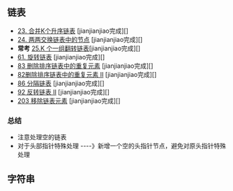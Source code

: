 ## 链表

- [23. 合并K个升序链表](https://leetcode-cn.com/problems/merge-k-sorted-lists/)    [jianjianjiao完成][]
- [24. 两两交换链表中的节点](https://leetcode-cn.com/problems/swap-nodes-in-pairs/) [jianjianjiao完成][]
- **常考** [25.K 个一组翻转链表](https://leetcode-cn.com/problems/reverse-nodes-in-k-group/)[jianjianjiao完成][]
- [61. 旋转链表]() [jianjianjiao完成][]
- [83 删除排序链表中的重复元素]() [jianjianjiao完成][]
- [82删除排序链表中的重复元素 II]() [jianjianjiao完成][]
- [86 分隔链表]() [jianjianjiao完成][]
- [92 反转链表 II]() [jianjianjiao完成][]
- [203 移除链表元素]()  [jianjianjiao完成][]
### **总结**
- 注意处理空的链表
- 对于头部指针特殊处理 ----》新增一个空的头指针节点，避免对原头指针特殊处理


## 字符串